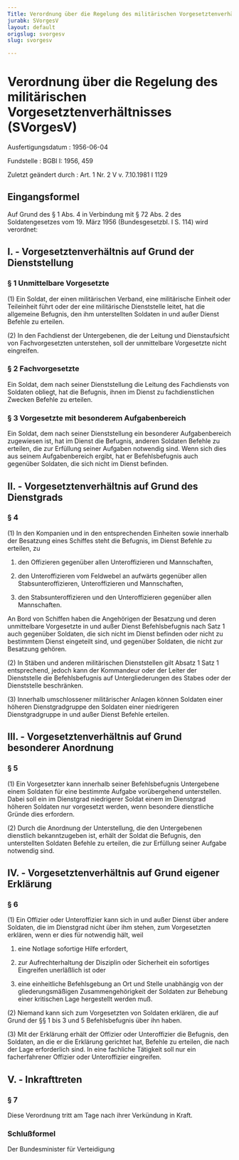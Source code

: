 ```yaml
---
Title: Verordnung über die Regelung des militärischen Vorgesetztenverhältnisses
jurabk: SVorgesV
layout: default
origslug: svorgesv
slug: svorgesv

---
```


# Verordnung über die Regelung des militärischen Vorgesetztenverhältnisses (SVorgesV)

Ausfertigungsdatum
:   1956-06-04

Fundstelle
:   BGBl I: 1956, 459

Zuletzt geändert durch
:   Art. 1 Nr. 2 V v. 7.10.1981 I 1129


## Eingangsformel

Auf Grund des § 1 Abs. 4 in Verbindung mit § 72 Abs. 2 des
Soldatengesetzes vom 19. März 1956 (Bundesgesetzbl. I S. 114) wird
verordnet:


## I. - Vorgesetztenverhältnis auf Grund der Dienststellung



### § 1 Unmittelbare Vorgesetzte

(1) Ein Soldat, der einen militärischen Verband, eine militärische
Einheit oder Teileinheit führt oder der eine militärische Dienststelle
leitet, hat die allgemeine Befugnis, den ihm unterstellten Soldaten in
und außer Dienst Befehle zu erteilen.

(2) In den Fachdienst der Untergebenen, die der Leitung und
Dienstaufsicht von Fachvorgesetzten unterstehen, soll der unmittelbare
Vorgesetzte nicht eingreifen.


### § 2 Fachvorgesetzte

Ein Soldat, dem nach seiner Dienststellung die Leitung des Fachdiensts
von Soldaten obliegt, hat die Befugnis, ihnen im Dienst zu
fachdienstlichen Zwecken Befehle zu erteilen.


### § 3 Vorgesetzte mit besonderem Aufgabenbereich

Ein Soldat, dem nach seiner Dienststellung ein besonderer
Aufgabenbereich zugewiesen ist, hat im Dienst die Befugnis, anderen
Soldaten Befehle zu erteilen, die zur Erfüllung seiner Aufgaben
notwendig sind. Wenn sich dies aus seinem Aufgabenbereich ergibt, hat
er Befehlsbefugnis auch gegenüber Soldaten, die sich nicht im Dienst
befinden.


## II. - Vorgesetztenverhältnis auf Grund des Dienstgrads



### § 4

(1) In den Kompanien und in den entsprechenden Einheiten sowie
innerhalb der Besatzung eines Schiffes steht die Befugnis, im Dienst
Befehle zu erteilen, zu

1.  den Offizieren gegenüber allen Unteroffizieren und Mannschaften,


2.  den Unteroffizieren vom Feldwebel an aufwärts gegenüber allen
    Stabsunteroffizieren, Unteroffizieren und Mannschaften,


3.  den Stabsunteroffizieren und den Unteroffizieren gegenüber allen
    Mannschaften.



An Bord von Schiffen haben die Angehörigen der Besatzung und deren
unmittelbare Vorgesetzte in und außer Dienst Befehlsbefugnis nach Satz
1 auch gegenüber Soldaten, die sich nicht im Dienst befinden oder
nicht zu bestimmtem Dienst eingeteilt sind, und gegenüber Soldaten,
die nicht zur Besatzung gehören.

(2) In Stäben und anderen militärischen Dienststellen gilt Absatz 1
Satz 1 entsprechend, jedoch kann der Kommandeur oder der Leiter der
Dienststelle die Befehlsbefugnis auf Untergliederungen des Stabes oder
der Dienststelle beschränken.

(3) Innerhalb umschlossener militärischer Anlagen können Soldaten
einer höheren Dienstgradgruppe den Soldaten einer niedrigeren
Dienstgradgruppe in und außer Dienst Befehle erteilen.


## III. - Vorgesetztenverhältnis auf Grund besonderer Anordnung



### § 5

(1) Ein Vorgesetzter kann innerhalb seiner Befehlsbefugnis Untergebene
einem Soldaten für eine bestimmte Aufgabe vorübergehend unterstellen.
Dabei soll ein im Dienstgrad niedrigerer Soldat einem im Dienstgrad
höheren Soldaten nur vorgesetzt werden, wenn besondere dienstliche
Gründe dies erfordern.

(2) Durch die Anordnung der Unterstellung, die den Untergebenen
dienstlich bekanntzugeben ist, erhält der Soldat die Befugnis, den
unterstellten Soldaten Befehle zu erteilen, die zur Erfüllung seiner
Aufgabe notwendig sind.


## IV. - Vorgesetztenverhältnis auf Grund eigener Erklärung



### § 6

(1) Ein Offizier oder Unteroffizier kann sich in und außer Dienst über
andere Soldaten, die im Dienstgrad nicht über ihm stehen, zum
Vorgesetzten erklären, wenn er dies für notwendig hält, weil

1.  eine Notlage sofortige Hilfe erfordert,


2.  zur Aufrechterhaltung der Disziplin oder Sicherheit ein sofortiges
    Eingreifen unerläßlich ist oder


3.  eine einheitliche Befehlsgebung an Ort und Stelle unabhängig von der
    gliederungsmäßigen Zusammengehörigkeit der Soldaten zur Behebung einer
    kritischen Lage hergestellt werden muß.




(2) Niemand kann sich zum Vorgesetzten von Soldaten erklären, die auf
Grund der §§ 1 bis 3 und 5 Befehlsbefugnis über ihn haben.

(3) Mit der Erklärung erhält der Offizier oder Unteroffizier die
Befugnis, den Soldaten, an die er die Erklärung gerichtet hat, Befehle
zu erteilen, die nach der Lage erforderlich sind. In eine fachliche
Tätigkeit soll nur ein facherfahrener Offizier oder Unteroffizier
eingreifen.


## V. - Inkrafttreten



### § 7

Diese Verordnung tritt am Tage nach ihrer Verkündung in Kraft.


### Schlußformel

Der Bundesminister für Verteidigung

